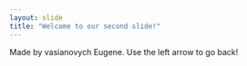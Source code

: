```yaml
---
layout: slide
title: "Welcome to our second slide!"
---
```

Made by vasianovych Eugene.
Use the left arrow to go back!
